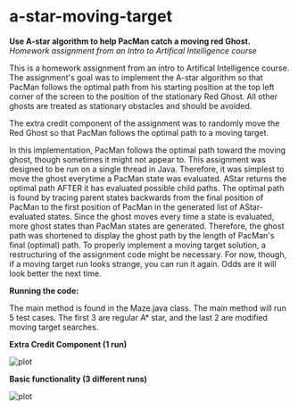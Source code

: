 # a-star-moving-target
**Use A-star algorithm to help PacMan catch a moving red Ghost.** 
_Homework assignment from an Intro to Artifical Intelligence course_

This is a homework assignment from an intro to Artifical Intelligence course.
The assignment's goal was to implement the A-star algorithm so that PacMan follows the optimal path
from his starting position at the top left corner of the screen to the position of the stationary Red Ghost.
All other ghosts are treated as stationary obstacles and should be avoided. 

The extra credit component of the assignment was to randomly move the Red Ghost 
so that PacMan follows the optimal path to a moving target.

In this implementation, PacMan follows the optimal path toward the moving ghost, 
though sometimes it might not appear to. This assignment was designed to be run 
on a single thread in Java. Therefore, it was simplest to move the ghost everytime 
a PacMan state was evaluated. AStar returns the optimal path AFTER it has evaluated possible
child paths. The optimal path is found by tracing parent states backwards from the final position of PacMan to the first position of PacMan
in the generated list of AStar-evaluated states. Since the ghost moves every time a state 
is evaluated, more ghost states than PacMan states are generated. Therefore, the 
ghost path was shortened to display the ghost path by the length of PacMan's final (optimal) path.
To properly implement a moving target solution, a restructuring of the assignment code might be necessary. For now, though, if a moving target run looks strange, you can run it again. Odds are it will look better the next time.

**Running the code:**  

The main method is found in the Maze.java class. 
The main method will run 5 test cases. 
The first 3 are regular A* star, and the last 2 are modified moving target searches.

**Extra Credit Component (1 run)**


![plot](./moving-target.gif)



**Basic functionality (3 different runs)**


![plot](./basic-functionality.gif)
